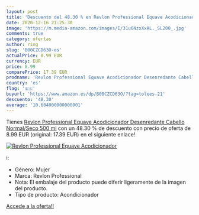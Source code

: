 ```yaml
---
layout: post
title: 'Descuento del 48.30 % en Revlon Professional Equave Acodicionador'
date: 2020-12-16 21:25:30
image: 'https://m.media-amazon.com/images/I/31u6NzxXxAL._SL200_.jpg'
comments: true
category: ofertas
author: ring
slug: 'B00CZCD63O-es'
actualPrice: 8.99 EUR
currency: EUR
price: 8.99
comparePrice: 17.39 EUR
prodname: 'Revlon Professional Equave Acodicionador Desenredante Cabello Normal/Seco 500 ml'
country: 'es'
flag: '🇪🇸'
buyurl: 'https://www.amazon.es/dp/B00CZCD63O/?tag=tolees-21'
descuento: '48.30'
average: '10.684000000000001'
---
```


Tienes [Revlon Professional Equave Acodicionador Desenredante Cabello Normal/Seco 500 ml](https://www.amazon.es/dp/B00CZCD63O/?tag=tolees-21) con un 48.30 % de descuento con precio de oferta de 8.99 EUR (original: 17.39 EUR) en el siguiente enlace!

[![Revlon Professional Equave Acodicionador](https://m.media-amazon.com/images/I/31u6NzxXxAL._SL200_.jpg)](https://www.amazon.es/dp/B00CZCD63O/?tag=tolees-21)

ℹ️:

- Género: Mujer
- Marca: Revlon Professional
- Nota: El embalaje del producto puede diferir ligeramente de la imagen del producto.
- Tipo de producto: Acondicionador

[Accede a la oferta!!](https://www.amazon.es/dp/B00CZCD63O/?tag=tolees-21)
